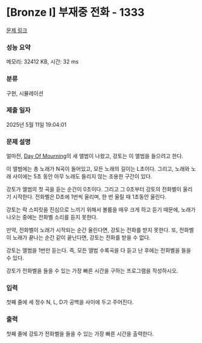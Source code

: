 # [Bronze I] 부재중 전화 - 1333 

[문제 링크](https://www.acmicpc.net/problem/1333) 

### 성능 요약

메모리: 32412 KB, 시간: 32 ms

### 분류

구현, 시뮬레이션

### 제출 일자

2025년 5월 11일 19:04:01

### 문제 설명

<p>얼마전, <a href="https://www.facebook.com/dayofmourningmetal">Day Of Mourning</a>의 새 앨범이 나왔고, 강토는 이 앨범을 들으려고 한다.</p>

<p>이 앨범에는 총 노래가 N곡이 들어있고, 모든 노래의 길이는 L초이다. 그리고, 노래와 노래 사이에는 5초 동안 아무 노래도 들리지 않는 조용한 구간이 있다.</p>

<p>강토가 앨범의 첫 곡을 듣는 순간이 0초이다. 그리고 그 0초부터 강토의 전화벨이 울리기 시작한다. 전화벨은 D초에 1번씩 울리며, 한 번 울릴 때 1초동안 울린다.</p>

<p>강토는 락 스피릿을 진심으로 느끼기 위해서 볼륨을 매우 크게 하고 듣기 때문에, 노래가 나오는 중에는 전화벨 소리를 듣지 못한다.</p>

<p>만약, 전화벨이 노래가 시작되는 순간 울린다면, 강토는 전화를 받지 못한다. 또, 전화벨이 노래가 끝나는 순간 같이 끝난다면, 강토는 전화를 받을 수 없다.</p>

<p>강토는 앨범을 1번만 듣는다. 즉, 모든 앨범 수록곡을 다 듣고 난 후에는 전화벨을 들을 수 있다.</p>

<p>강토가 전화벨을 들을 수 있는 가장 빠른 시간을 구하는 프로그램을 작성하시오.</p>

### 입력 

 <p>첫째 줄에 세 정수 N, L, D가 공백을 사이에 두고 주어진다.</p>

### 출력 

 <p>첫째 줄에 강토가 전화벨을 들을 수 있는 가장 빠른 시간을 출력한다.</p>

